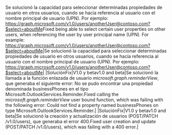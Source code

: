<span data-ttu-id="555ca-p161">Se solucionó la capacidad para seleccionar determinadas propiedades de usuario en otros usuarios, cuando se hacía referencia al usuario con el nombre principal de usuario (UPN). Por ejemplo: https://graph.microsoft.com/v1.0/users/anotherUser@contoso.com?$select=aboutMe</span><span class="sxs-lookup"><span data-stu-id="555ca-p161">Fixed being able to select certain user properties on other users, when referencing the user by user principal name (UPN). For example: https://graph.microsoft.com/v1.0/users/anotherUser@contoso.com?$select=aboutMe</span></span>|Se solucionó la capacidad para seleccionar determinadas propiedades de usuario en otros usuarios, cuando se hacía referencia al usuario con el nombre principal de usuario (UPN). Por ejemplo: https://graph.microsoft.com/v1.0/users/anotherUser@contoso.com?$select=aboutMe|
|<span data-ttu-id="555ca-2480">Solución</span><span class="sxs-lookup"><span data-stu-id="555ca-2480">Fix</span></span>|<span data-ttu-id="555ca-2481">V1.0 y beta</span><span class="sxs-lookup"><span data-stu-id="555ca-2481">v1.0 and beta</span></span>|<span data-ttu-id="555ca-2482">Se solucionó la llamada a la función enlazada de usuario _microsoft.graph.reminderView_, que generaba el siguiente error: No se pudo encontrar una propiedad denominada businessPhones en el tipo Microsoft.OutlookServices.Reminder.</span><span class="sxs-lookup"><span data-stu-id="555ca-2482">Fixed calling the _microsoft.graph.reminderView_ user bound function, which was failing with the following error: Could not find a property named businessPhones on type  Microsoft.OutlookServices.Reminder.</span></span>|
|<span data-ttu-id="555ca-2483">Solución</span><span class="sxs-lookup"><span data-stu-id="555ca-2483">Fix</span></span>|<span data-ttu-id="555ca-2484">V1.0 y beta</span><span class="sxs-lookup"><span data-stu-id="555ca-2484">v1.0 and beta</span></span>|<span data-ttu-id="555ca-2485">Se solucionó la creación y actualización de usuarios (POST/PATCH /v1.0/users), que generaba el error 400.</span><span class="sxs-lookup"><span data-stu-id="555ca-2485">Fixed user creation and update (POST/PATCH /v1.0/users), which was failing with a 400 error.</span></span>|
